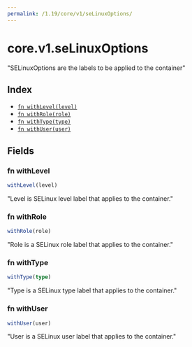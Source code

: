 ```yaml
---
permalink: /1.19/core/v1/seLinuxOptions/
---
```


# core.v1.seLinuxOptions

"SELinuxOptions are the labels to be applied to the container"

## Index

* [`fn withLevel(level)`](#fn-withlevel)
* [`fn withRole(role)`](#fn-withrole)
* [`fn withType(type)`](#fn-withtype)
* [`fn withUser(user)`](#fn-withuser)

## Fields

### fn withLevel

```ts
withLevel(level)
```

"Level is SELinux level label that applies to the container."

### fn withRole

```ts
withRole(role)
```

"Role is a SELinux role label that applies to the container."

### fn withType

```ts
withType(type)
```

"Type is a SELinux type label that applies to the container."

### fn withUser

```ts
withUser(user)
```

"User is a SELinux user label that applies to the container."